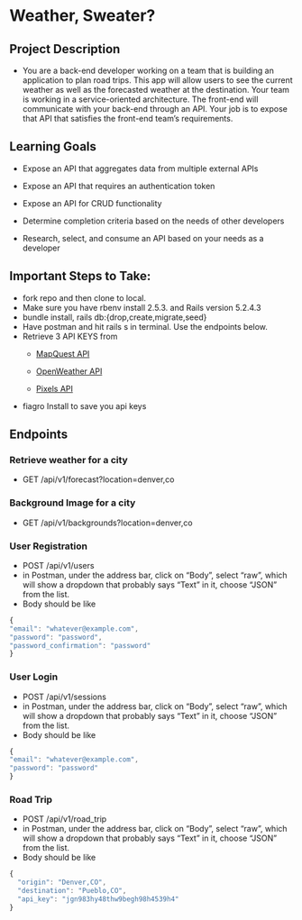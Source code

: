 # Weather, Sweater?

## Project Description
 - You are a back-end developer working on a team that is building an application to plan road trips. This app will allow users to see the current weather as well as the forecasted weather at the destination.
  Your team is working in a service-oriented architecture. The front-end will communicate with your back-end through an API. Your job is to expose that API that satisfies the front-end team’s requirements.

## Learning Goals


- Expose an API that aggregates data from multiple external APIs
- Expose an API that requires an authentication token
- Expose an API for CRUD functionality
- Determine completion criteria based on the needs of other developers

- Research, select, and consume an API based on your needs as a developer
## Important Steps to Take:
  - fork repo and then clone to local.
  - Make sure you have rbenv install 2.5.3. and Rails version 5.2.4.3
  -  bundle install, rails db:{drop,create,migrate,seed}
  - Have postman and hit rails s in terminal. Use the endpoints below.
  - Retrieve 3 API KEYS from
      - [MapQuest API](https://developer.mapquest.com/documentation/geocoding-api/)
      - [OpenWeather API](https://openweathermap.org/api/one-call-api)

      - [Pixels API](https://www.pexels.com/api/)
  - fiagro Install to save you api keys


## Endpoints
 ### Retrieve weather for a city
  - GET /api/v1/forecast?location=denver,co


### Background Image for a city
  - GET /api/v1/backgrounds?location=denver,co

### User Registration

  - POST /api/v1/users
  - in Postman, under the address bar, click on “Body”, select “raw”, which will show a dropdown that probably says “Text” in it, choose “JSON” from the list.
  - Body should be like
  ``` javascript
{
  "email": "whatever@example.com",
  "password": "password",
  "password_confirmation": "password"
}
```

### User Login

  - POST /api/v1/sessions
  - in Postman, under the address bar, click on “Body”, select “raw”, which will show a dropdown that probably says “Text” in it, choose “JSON” from the list.
  - Body should be like
  ``` javascript
{
  "email": "whatever@example.com",
  "password": "password"
}
```

### Road Trip

  - POST /api/v1/road_trip
  - in Postman, under the address bar, click on “Body”, select “raw”, which will show a dropdown that probably says “Text” in it, choose “JSON” from the list.
  - Body should be like

``` javascript
{
  "origin": "Denver,CO",
  "destination": "Pueblo,CO",
  "api_key": "jgn983hy48thw9begh98h4539h4"
}
```